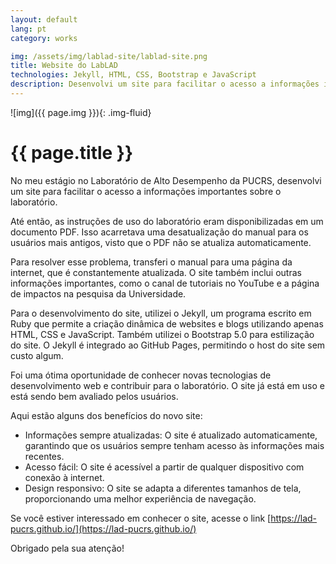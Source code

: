 ```yaml
---
layout: default
lang: pt
category: works

img: /assets/img/lablad-site/lablad-site.png
title: Website do LabLAD
technologies: Jekyll, HTML, CSS, Bootstrap e JavaScript
description: Desenvolvi um site para facilitar o acesso a informações importantes sobre o LabLAD, como o manual de utilização do laboratório, o canal de tutoriais no YouTube e a página de impactos na pesquisa da Universidade.
---
```


![img]({{ page.img }}){: .img-fluid}

# {{ page.title }}

No meu estágio no Laboratório de Alto Desempenho da PUCRS, desenvolvi um site para facilitar o acesso a informações importantes sobre o laboratório.

Até então, as instruções de uso do laboratório eram disponibilizadas em um documento PDF. Isso acarretava uma desatualização do manual para os usuários mais antigos, visto que o PDF não se atualiza automaticamente.

Para resolver esse problema, transferi o manual para uma página da internet, que é constantemente atualizada. O site também inclui outras informações importantes, como o canal de tutoriais no YouTube e a página de impactos na pesquisa da Universidade.

Para o desenvolvimento do site, utilizei o Jekyll, um programa escrito em Ruby que permite a criação dinâmica de websites e blogs utilizando apenas HTML, CSS e JavaScript. Também utilizei o Bootstrap 5.0 para estilização do site. O Jekyll é integrado ao GitHub Pages, permitindo o host do site sem custo algum.

Foi uma ótima oportunidade de conhecer novas tecnologias de desenvolvimento web e contribuir para o laboratório. O site já está em uso e está sendo bem avaliado pelos usuários.

Aqui estão alguns dos benefícios do novo site:

- Informações sempre atualizadas: O site é atualizado automaticamente, garantindo que os usuários sempre tenham acesso às informações mais recentes.
- Acesso fácil: O site é acessível a partir de qualquer dispositivo com conexão à internet.
- Design responsivo: O site se adapta a diferentes tamanhos de tela, proporcionando uma melhor experiência de navegação.

Se você estiver interessado em conhecer o site, acesse o link [https://lad-pucrs.github.io/](https://lad-pucrs.github.io/)

Obrigado pela sua atenção!
